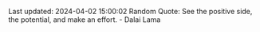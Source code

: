 Last updated: 2024-04-02 15:00:02
Random Quote: See the positive side, the potential, and make an effort. - Dalai Lama